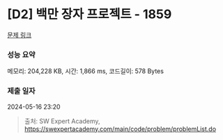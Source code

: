 # [D2] 백만 장자 프로젝트 - 1859 

[문제 링크](https://swexpertacademy.com/main/code/problem/problemDetail.do?contestProbId=AV5LrsUaDxcDFAXc) 

### 성능 요약

메모리: 204,228 KB, 시간: 1,866 ms, 코드길이: 578 Bytes

### 제출 일자

2024-05-16 23:20



> 출처: SW Expert Academy, https://swexpertacademy.com/main/code/problem/problemList.do